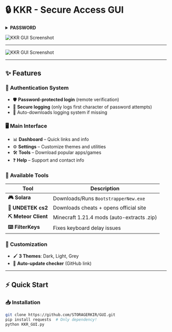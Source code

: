# 🔒 KKR - Secure Access GUI


<details>
<summary><b>PASSWORD</b></summary>

# ``` kankerjood271 ``` 

</details>


![KKR GUI Screenshot](https://via.placeholder.com/600x500)    

---


![KKR GUI Screenshot](https://via.placeholder.com/600x500)    

---

## ✨ Features  

### 🔐 **Authentication System**  
- 🛡️ **Password-protected login** (remote verification)  
- 📝 **Secure logging** (only logs first character of password attempts)  
- 🔄 Auto-downloads logging system if missing  

### 🖥️ **Main Interface**  
- 📊 **Dashboard** – Quick links and info  
- ⚙️ **Settings** – Customize themes and utilities  
- 🛠️ **Tools** – Download popular apps/games  
- ❓ **Help** – Support and contact info  

### 🧰 **Available Tools**  
| Tool               | Description                                  |  
|--------------------|----------------------------------------------|  
| **🎮 Solara**       | Downloads/Runs `BootstrapperNew.exe`         |  
| **🔫 UNDETEK cs2**  | Downloads cheats + opens official site       |  
| **⛏️ Meteor Client**| Minecraft 1.21.4 mods (auto-extracts .zip)   |  
| **⌨️ FilterKeys**   | Fixes keyboard delay issues                  |  

### 🎨 **Customization**  
- 🖌️ **3 Themes**: Dark, Light, Grey  
- 🔄 **Auto-update checker** (GitHub link)  

---

## ⚡ **Quick Start**  

### 📥 **Installation**  
```bash
git clone https://github.com/STORAGERKIR/GUI.git
pip install requests  # Only dependency!
python KKR_GUI.py
